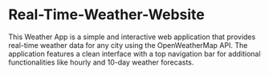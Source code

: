 # Real-Time-Weather-Website
This Weather App is a simple and interactive web application that provides real-time weather data for any city using the OpenWeatherMap API. The application features a clean interface with a top navigation bar for additional functionalities like hourly and 10-day weather forecasts.
